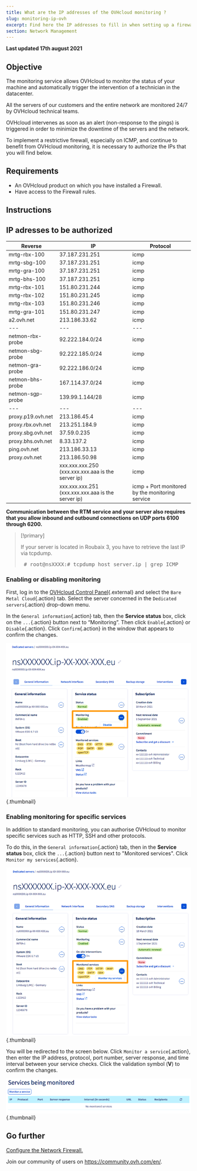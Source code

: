 ```yaml
---
title: What are the IP addresses of the OVHcloud monitoring ?
slug: monitoring-ip-ovh
excerpt: Find here the IP addresses to fill in when setting up a firewall so that OVHcloud monitoring will continue to work on your server.
section: Network Management
---
```


**Last updated 17th august 2021**

## Objective

The monitoring service allows OVHcloud to monitor the status of your machine and automatically trigger the intervention of a technician in the datacenter.

All the servers of our customers and the entire network are monitored 24/7 by OVHcloud technical teams.

OVHcloud intervenes as soon as an alert (non-response to the pings) is triggered in order to minimize the downtime of the servers and the network.

To implement a restrictive firewall, especially on ICMP, and continue to benefit from OVHcloud monitoring, it is necessary to authorize the IPs that you will find below.

## Requirements

- An OVHcloud product on which you have installed a Firewall.
- Have access to the Firewall rules.

## Instructions

## IP adresses to be authorized

|Reverse|IP|Protocol|
|---|---|---|
|mrtg-rbx-100|37.187.231.251|icmp|
|mrtg-sbg-100|37.187.231.251|icmp|
|mrtg-gra-100|37.187.231.251|icmp|
|mrtg-bhs-100|37.187.231.251|icmp|
|mrtg-rbx-101|151.80.231.244|icmp|
|mrtg-rbx-102|151.80.231.245|icmp|
|mrtg-rbx-103|151.80.231.246|icmp|
|mrtg-gra-101|151.80.231.247|icmp|
|a2.ovh.net|213.186.33.62|icmp|
|---|---|---|
|netmon-rbx-probe|92.222.184.0/24|icmp|
|netmon-sbg-probe|92.222.185.0/24|icmp|
|netmon-gra-probe|92.222.186.0/24|icmp|
|netmon-bhs-probe|167.114.37.0/24|icmp|
|netmon-sgp-probe|139.99.1.144/28|icmp|
|---|---|---|
|proxy.p19.ovh.net|213.186.45.4|icmp|
|proxy.rbx.ovh.net|213.251.184.9|icmp|
|proxy.sbg.ovh.net|37.59.0.235|icmp|
|proxy.bhs.ovh.net|8.33.137.2|icmp|
|ping.ovh.net|213.186.33.13|icmp|
|proxy.ovh.net|213.186.50.98|icmp|
||xxx.xxx.xxx.250 (xxx.xxx.xxx.aaa is the server ip)|icmp|
||xxx.xxx.xxx.251 (xxx.xxx.xxx.aaa is the server ip)|icmp + Port monitored by the monitoring service|

**Communication between the RTM service and your server also requires that you allow inbound and outbound connections on UDP ports 6100 through 6200.**

> [!primary]
>
> If your server is located in Roubaix 3, you have to retrieve the last IP via tcpdump.
> <div> <style type="text/css" scoped>span.prompt:before{content:"# ";}</style> <pre class="highlight command-prompt"> <span class="prompt">root@nsXXXX:# tcpdump host server.ip | grep ICMP</span> </pre></div>
>

### Enabling or disabling monitoring

First, log in to the [OVHcloud Control Panel](https://ca.ovh.com/auth/?action=gotomanager&from=https://www.ovh.com/asia/&ovhSubsidiary=asia){.external} and select the `Bare Metal Cloud`{.action} tab. Select the server concerned in the `Dedicated servers`{.action} drop-down menu.

In the `General information`{.action} tab, then the **Service status** box, click on the `...`{.action} button next to “Monitoring”. Then click `Enable`{.action} or `Disable`{.action}. Click `Confirm`{.action} in the window that appears to confirm the changes.

![monitoring](images/monitoring01.png){.thumbnail}

### Enabling monitoring for specific services

In addition to standard monitoring, you can authorise OVHcloud to monitor specific services such as HTTP, SSH and other protocols.

 To do this, in the `General information`{.action} tab, then in the **Service status** box, click the `...`{.action} button next to "Monitored services". Click `Monitor my services`{.action}.

![monitoring](images/monitoring02.png){.thumbnail}

 You will be redirected to the screen below. Click `Monitor a service`{.action}, then enter the IP address, protocol, port number, server response, and time interval between your service checks. Click the validation symbol (**V**) to confirm the changes.

![monitoring](images/monitoring3.png){.thumbnail}

## Go further

[Configure the Network Firewall.](../firewall-network/)

Join our community of users on <https://community.ovh.com/en/>.

